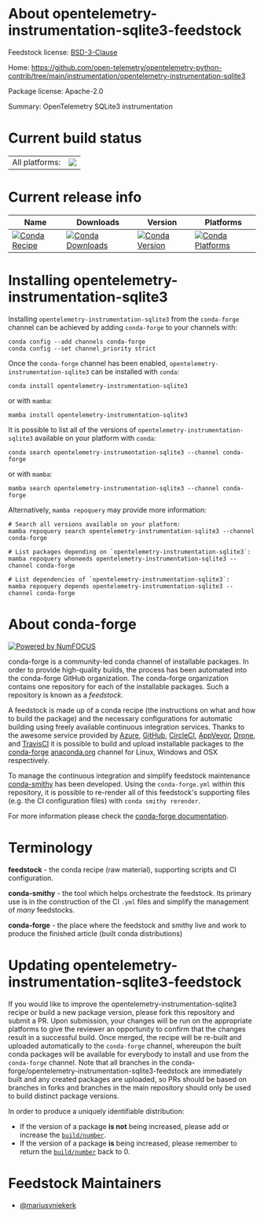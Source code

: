About opentelemetry-instrumentation-sqlite3-feedstock
=====================================================

Feedstock license: [BSD-3-Clause](https://github.com/conda-forge/opentelemetry-instrumentation-sqlite3-feedstock/blob/main/LICENSE.txt)

Home: https://github.com/open-telemetry/opentelemetry-python-contrib/tree/main/instrumentation/opentelemetry-instrumentation-sqlite3

Package license: Apache-2.0

Summary: OpenTelemetry SQLite3 instrumentation

Current build status
====================


<table><tr><td>All platforms:</td>
    <td>
      <a href="https://dev.azure.com/conda-forge/feedstock-builds/_build/latest?definitionId=13881&branchName=main">
        <img src="https://dev.azure.com/conda-forge/feedstock-builds/_apis/build/status/opentelemetry-instrumentation-sqlite3-feedstock?branchName=main">
      </a>
    </td>
  </tr>
</table>

Current release info
====================

| Name | Downloads | Version | Platforms |
| --- | --- | --- | --- |
| [![Conda Recipe](https://img.shields.io/badge/recipe-opentelemetry--instrumentation--sqlite3-green.svg)](https://anaconda.org/conda-forge/opentelemetry-instrumentation-sqlite3) | [![Conda Downloads](https://img.shields.io/conda/dn/conda-forge/opentelemetry-instrumentation-sqlite3.svg)](https://anaconda.org/conda-forge/opentelemetry-instrumentation-sqlite3) | [![Conda Version](https://img.shields.io/conda/vn/conda-forge/opentelemetry-instrumentation-sqlite3.svg)](https://anaconda.org/conda-forge/opentelemetry-instrumentation-sqlite3) | [![Conda Platforms](https://img.shields.io/conda/pn/conda-forge/opentelemetry-instrumentation-sqlite3.svg)](https://anaconda.org/conda-forge/opentelemetry-instrumentation-sqlite3) |

Installing opentelemetry-instrumentation-sqlite3
================================================

Installing `opentelemetry-instrumentation-sqlite3` from the `conda-forge` channel can be achieved by adding `conda-forge` to your channels with:

```
conda config --add channels conda-forge
conda config --set channel_priority strict
```

Once the `conda-forge` channel has been enabled, `opentelemetry-instrumentation-sqlite3` can be installed with `conda`:

```
conda install opentelemetry-instrumentation-sqlite3
```

or with `mamba`:

```
mamba install opentelemetry-instrumentation-sqlite3
```

It is possible to list all of the versions of `opentelemetry-instrumentation-sqlite3` available on your platform with `conda`:

```
conda search opentelemetry-instrumentation-sqlite3 --channel conda-forge
```

or with `mamba`:

```
mamba search opentelemetry-instrumentation-sqlite3 --channel conda-forge
```

Alternatively, `mamba repoquery` may provide more information:

```
# Search all versions available on your platform:
mamba repoquery search opentelemetry-instrumentation-sqlite3 --channel conda-forge

# List packages depending on `opentelemetry-instrumentation-sqlite3`:
mamba repoquery whoneeds opentelemetry-instrumentation-sqlite3 --channel conda-forge

# List dependencies of `opentelemetry-instrumentation-sqlite3`:
mamba repoquery depends opentelemetry-instrumentation-sqlite3 --channel conda-forge
```


About conda-forge
=================

[![Powered by
NumFOCUS](https://img.shields.io/badge/powered%20by-NumFOCUS-orange.svg?style=flat&colorA=E1523D&colorB=007D8A)](https://numfocus.org)

conda-forge is a community-led conda channel of installable packages.
In order to provide high-quality builds, the process has been automated into the
conda-forge GitHub organization. The conda-forge organization contains one repository
for each of the installable packages. Such a repository is known as a *feedstock*.

A feedstock is made up of a conda recipe (the instructions on what and how to build
the package) and the necessary configurations for automatic building using freely
available continuous integration services. Thanks to the awesome service provided by
[Azure](https://azure.microsoft.com/en-us/services/devops/), [GitHub](https://github.com/),
[CircleCI](https://circleci.com/), [AppVeyor](https://www.appveyor.com/),
[Drone](https://cloud.drone.io/welcome), and [TravisCI](https://travis-ci.com/)
it is possible to build and upload installable packages to the
[conda-forge](https://anaconda.org/conda-forge) [anaconda.org](https://anaconda.org/)
channel for Linux, Windows and OSX respectively.

To manage the continuous integration and simplify feedstock maintenance
[conda-smithy](https://github.com/conda-forge/conda-smithy) has been developed.
Using the ``conda-forge.yml`` within this repository, it is possible to re-render all of
this feedstock's supporting files (e.g. the CI configuration files) with ``conda smithy rerender``.

For more information please check the [conda-forge documentation](https://conda-forge.org/docs/).

Terminology
===========

**feedstock** - the conda recipe (raw material), supporting scripts and CI configuration.

**conda-smithy** - the tool which helps orchestrate the feedstock.
                   Its primary use is in the construction of the CI ``.yml`` files
                   and simplify the management of *many* feedstocks.

**conda-forge** - the place where the feedstock and smithy live and work to
                  produce the finished article (built conda distributions)


Updating opentelemetry-instrumentation-sqlite3-feedstock
========================================================

If you would like to improve the opentelemetry-instrumentation-sqlite3 recipe or build a new
package version, please fork this repository and submit a PR. Upon submission,
your changes will be run on the appropriate platforms to give the reviewer an
opportunity to confirm that the changes result in a successful build. Once
merged, the recipe will be re-built and uploaded automatically to the
`conda-forge` channel, whereupon the built conda packages will be available for
everybody to install and use from the `conda-forge` channel.
Note that all branches in the conda-forge/opentelemetry-instrumentation-sqlite3-feedstock are
immediately built and any created packages are uploaded, so PRs should be based
on branches in forks and branches in the main repository should only be used to
build distinct package versions.

In order to produce a uniquely identifiable distribution:
 * If the version of a package **is not** being increased, please add or increase
   the [``build/number``](https://docs.conda.io/projects/conda-build/en/latest/resources/define-metadata.html#build-number-and-string).
 * If the version of a package **is** being increased, please remember to return
   the [``build/number``](https://docs.conda.io/projects/conda-build/en/latest/resources/define-metadata.html#build-number-and-string)
   back to 0.

Feedstock Maintainers
=====================

* [@mariusvniekerk](https://github.com/mariusvniekerk/)

